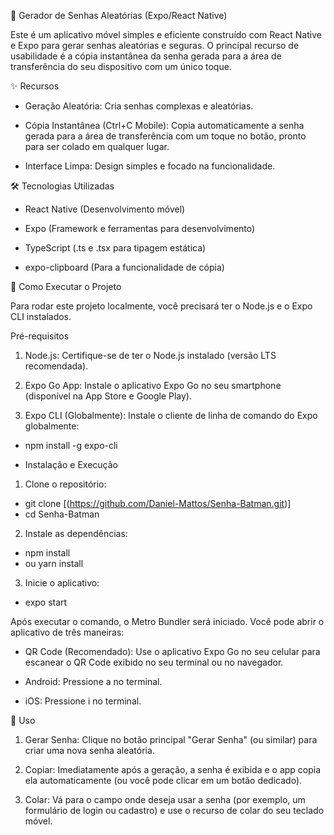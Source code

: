 🔐 Gerador de Senhas Aleatórias (Expo/React Native)

Este é um aplicativo móvel simples e eficiente construído com React Native e Expo para gerar senhas aleatórias e seguras. O principal recurso de usabilidade é a cópia instantânea da senha gerada para a área de transferência do seu dispositivo com um único toque.

✨ Recursos

- Geração Aleatória: Cria senhas complexas e aleatórias.

- Cópia Instantânea (Ctrl+C Mobile): Copia automaticamente a senha gerada para a área de transferência com um toque no botão, pronto para ser colado em qualquer lugar.

- Interface Limpa: Design simples e focado na funcionalidade.

🛠️ Tecnologias Utilizadas

- React Native (Desenvolvimento móvel)

- Expo (Framework e ferramentas para desenvolvimento)

- TypeScript (.ts e .tsx para tipagem estática)

- expo-clipboard (Para a funcionalidade de cópia)

🚀 Como Executar o Projeto

Para rodar este projeto localmente, você precisará ter o Node.js e o Expo CLI instalados.

Pré-requisitos

1. Node.js: Certifique-se de ter o Node.js instalado (versão LTS recomendada).

2. Expo Go App: Instale o aplicativo Expo Go no seu smartphone (disponível na App Store e Google Play).

3. Expo CLI (Globalmente): Instale o cliente de linha de comando do Expo globalmente:

- npm install -g expo-cli


- Instalação e Execução

1. Clone o repositório:

- git clone [(https://github.com/Daniel-Mattos/Senha-Batman.git)]
- cd Senha-Batman


2. Instale as dependências:

- npm install
- ou yarn install


3. Inicie o aplicativo:

- expo start

Após executar o comando, o Metro Bundler será iniciado. Você pode abrir o aplicativo de três maneiras:

- QR Code (Recomendado): Use o aplicativo Expo Go no seu celular para escanear o QR Code exibido no seu terminal ou no navegador.

- Android: Pressione a no terminal.

- iOS: Pressione i no terminal.

📄 Uso

1. Gerar Senha: Clique no botão principal "Gerar Senha" (ou similar) para criar uma nova senha aleatória.

2. Copiar: Imediatamente após a geração, a senha é exibida e o app copia ela automaticamente (ou você pode clicar em um botão dedicado).

3. Colar: Vá para o campo onde deseja usar a senha (por exemplo, um formulário de login ou cadastro) e use o recurso de colar do seu teclado móvel.